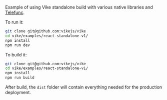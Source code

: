 Example of using Vike standalone build with various native libraries and [Telefunc](https://telefunc.com).

To run it:

```bash
git clone git@github.com:vikejs/vike
cd vike/examples/react-standalone-v1/
npm install
npm run dev
```

To build it:

```bash
git clone git@github.com:vikejs/vike
cd vike/examples/react-standalone-v1/
npm install
npm run build
```

After build, the `dist` folder will contain everything needed for the production deployment.<br>
